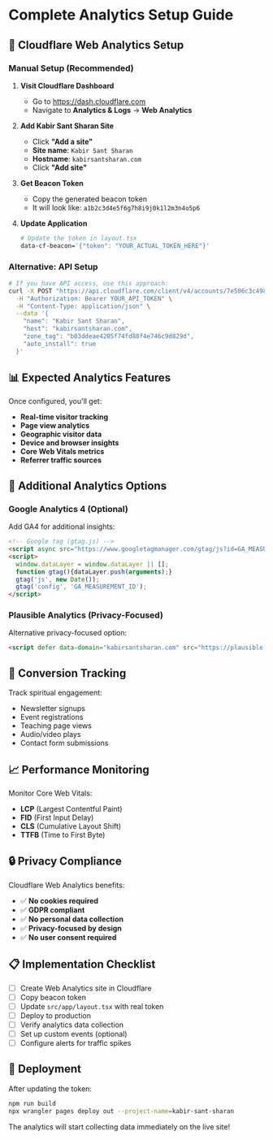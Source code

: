 # Complete Analytics Setup Guide

## 🎯 **Cloudflare Web Analytics Setup**

### Manual Setup (Recommended)
1. **Visit Cloudflare Dashboard**
   - Go to https://dash.cloudflare.com
   - Navigate to **Analytics & Logs** → **Web Analytics**

2. **Add Kabir Sant Sharan Site**
   - Click **"Add a site"**
   - **Site name**: `Kabir Sant Sharan`
   - **Hostname**: `kabirsantsharan.com`
   - Click **"Add site"**

3. **Get Beacon Token**
   - Copy the generated beacon token
   - It will look like: `a1b2c3d4e5f6g7h8i9j0k1l2m3n4o5p6`

4. **Update Application**
   ```bash
   # Update the token in layout.tsx
   data-cf-beacon='{"token": "YOUR_ACTUAL_TOKEN_HERE"}'
   ```

### Alternative: API Setup
```bash
# If you have API access, use this approach:
curl -X POST "https://api.cloudflare.com/client/v4/accounts/7e506c3c49803094e72145796c0f8598/rum/site_info" \
  -H "Authorization: Bearer YOUR_API_TOKEN" \
  -H "Content-Type: application/json" \
  --data '{
    "name": "Kabir Sant Sharan",
    "host": "kabirsantsharan.com",
    "zone_tag": "b03ddeae4205f74fd88f4e746c9d829d",
    "auto_install": true
  }'
```

## 📊 **Expected Analytics Features**

Once configured, you'll get:
- **Real-time visitor tracking**
- **Page view analytics**
- **Geographic visitor data**
- **Device and browser insights**
- **Core Web Vitals metrics**
- **Referrer traffic sources**

## 🔧 **Additional Analytics Options**

### Google Analytics 4 (Optional)
Add GA4 for additional insights:
```html
<!-- Google tag (gtag.js) -->
<script async src="https://www.googletagmanager.com/gtag/js?id=GA_MEASUREMENT_ID"></script>
<script>
  window.dataLayer = window.dataLayer || [];
  function gtag(){dataLayer.push(arguments);}
  gtag('js', new Date());
  gtag('config', 'GA_MEASUREMENT_ID');
</script>
```

### Plausible Analytics (Privacy-Focused)
Alternative privacy-focused option:
```html
<script defer data-domain="kabirsantsharan.com" src="https://plausible.io/js/script.js"></script>
```

## 🎯 **Conversion Tracking**

Track spiritual engagement:
- Newsletter signups
- Event registrations
- Teaching page views
- Audio/video plays
- Contact form submissions

## 📈 **Performance Monitoring**

Monitor Core Web Vitals:
- **LCP** (Largest Contentful Paint)
- **FID** (First Input Delay)
- **CLS** (Cumulative Layout Shift)
- **TTFB** (Time to First Byte)

## 🔒 **Privacy Compliance**

Cloudflare Web Analytics benefits:
- ✅ **No cookies required**
- ✅ **GDPR compliant**
- ✅ **No personal data collection**
- ✅ **Privacy-focused by design**
- ✅ **No user consent required**

## 📋 **Implementation Checklist**

- [ ] Create Web Analytics site in Cloudflare
- [ ] Copy beacon token
- [ ] Update `src/app/layout.tsx` with real token
- [ ] Deploy to production
- [ ] Verify analytics data collection
- [ ] Set up custom events (optional)
- [ ] Configure alerts for traffic spikes

## 🚀 **Deployment**

After updating the token:
```bash
npm run build
npx wrangler pages deploy out --project-name=kabir-sant-sharan
```

The analytics will start collecting data immediately on the live site!